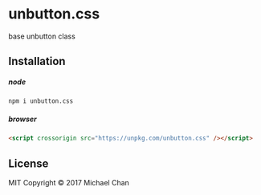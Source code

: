 # unbutton.css
base unbutton class

## Installation
##### node
```
npm i unbutton.css
```

##### browser
```html
<script crossorigin src="https://unpkg.com/unbutton.css" /></script>
```

## License
MIT
Copyright &copy; 2017 Michael Chan
